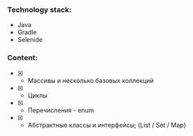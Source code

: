 ### Technology stack:
- Java
- Gradle
- Selenide

### Content:

- [X] - Массивы и несколько базовых коллекций
- [X] - Циклы
- [X] - Перечисления - enum
- [X] - Абстрактные классы и интерфейсы; (List / Set / Map)
